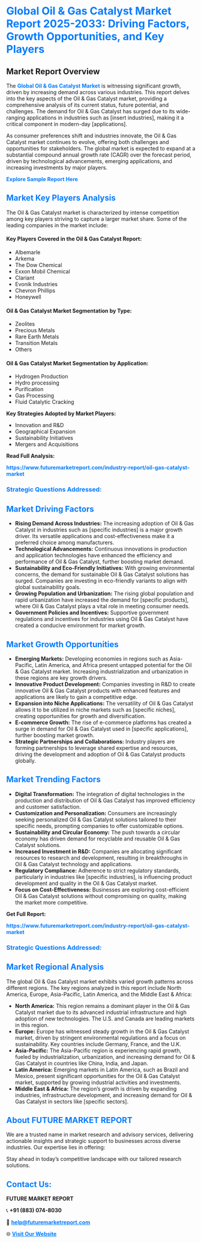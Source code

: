 <h1 style="color: #007BFF;">Global Oil & Gas Catalyst Market Report 2025-2033: Driving Factors, Growth Opportunities, and Key Players</h1>

<section id="overview">
<h2>Market Report Overview</h2>
<p>The <a href="https://www.futuremarketreport.com/industry-report/oil-gas-catalyst-market" style="color: #007BFF; text-decoration: none;"><strong>Global Oil & Gas Catalyst Market</strong></a> is witnessing significant growth, driven by increasing demand across various industries. This report delves into the key aspects of the Oil & Gas Catalyst market, providing a comprehensive analysis of its current status, future potential, and challenges. The demand for Oil & Gas Catalyst has surged due to its wide-ranging applications in industries such as [insert industries], making it a critical component in modern-day [applications].</p>
<p>As consumer preferences shift and industries innovate, the Oil & Gas Catalyst market continues to evolve, offering both challenges and opportunities for stakeholders. The global market is expected to expand at a substantial compound annual growth rate (CAGR) over the forecast period, driven by technological advancements, emerging applications, and increasing investments by major players.</p>
</section>

<section id="overview">
<p><a href="https://www.futuremarketreport.com/request-sample/reportId=57357" style="color: #007BFF; text-decoration: none;"><strong>Explore Sample Report Here</strong></a></p>
</section>

<section id="key-players">
<h2 style="color: #007BFF;">Market Key Players Analysis</h2>
<p>The Oil & Gas Catalyst market is characterized by intense competition among key players striving to capture a larger market share. Some of the leading companies in the market include:</p>
<h4>Key Players Covered in the Oil & Gas Catalyst Report:</h4>
<ul><li>Albemarle</li><li>Arkema</li><li>The Dow Chemical</li><li>Exxon Mobil Chemical</li><li>Clariant</li><li>Evonik Industries</li><li>Chevron Phillips</li><li>Honeywell</li></ul>
<h4>Oil & Gas Catalyst Market Segmentation by Type:</h4>
<ul><li>Zeolites</li><li>Precious Metals</li><li>Rare Earth Metals</li><li>Transition Metals</li><li>Others</li></ul>

<h4>Oil & Gas Catalyst Market Segmentation by Application:</h4>
<ul><li>Hydrogen Production</li><li>Hydro processing</li><li>Purification</li><li>Gas Processing</li><li>Fluid Catalytic Cracking</li></ul>
<p><strong>Key Strategies Adopted by Market Players:</strong></p>
<ul>
<li>Innovation and R&D</li>
<li>Geographical Expansion</li>
<li>Sustainability Initiatives</li>
<li>Mergers and Acquisitions</li>
</ul>
</section>

<section>
<p><strong>Read Full Analysis: </strong></p><a href="https://www.futuremarketreport.com/industry-report/oil-gas-catalyst-market" style="color: #007BFF; text-decoration: none;"><strong>https://www.futuremarketreport.com/industry-report/oil-gas-catalyst-market</strong></a>
<h3 style="color: #007BFF;">Strategic Questions Addressed:</h3>
</section>

<section id="driving-factors">
<h2 style="color: #007BFF;">Market Driving Factors</h2>
<ul>
<li><strong>Rising Demand Across Industries:</strong> The increasing adoption of Oil & Gas Catalyst in industries such as [specific industries] is a major growth driver. Its versatile applications and cost-effectiveness make it a preferred choice among manufacturers.</li>
<li><strong>Technological Advancements:</strong> Continuous innovations in production and application technologies have enhanced the efficiency and performance of Oil & Gas Catalyst, further boosting market demand.</li>
<li><strong>Sustainability and Eco-Friendly Initiatives:</strong> With growing environmental concerns, the demand for sustainable Oil & Gas Catalyst solutions has surged. Companies are investing in eco-friendly variants to align with global sustainability goals.</li>
<li><strong>Growing Population and Urbanization:</strong> The rising global population and rapid urbanization have increased the demand for [specific products], where Oil & Gas Catalyst plays a vital role in meeting consumer needs.</li>
<li><strong>Government Policies and Incentives:</strong> Supportive government regulations and incentives for industries using Oil & Gas Catalyst have created a conducive environment for market growth.</li>
</ul>
</section>

<section id="growth-opportunities">
<h2 style="color: #007BFF;">Market Growth Opportunities</h2>
<ul>
<li><strong>Emerging Markets:</strong> Developing economies in regions such as Asia-Pacific, Latin America, and Africa present untapped potential for the Oil & Gas Catalyst market. Increasing industrialization and urbanization in these regions are key growth drivers.</li>
<li><strong>Innovative Product Development:</strong> Companies investing in R&D to create innovative Oil & Gas Catalyst products with enhanced features and applications are likely to gain a competitive edge.</li>
<li><strong>Expansion into Niche Applications:</strong> The versatility of Oil & Gas Catalyst allows it to be utilized in niche markets such as [specific niches], creating opportunities for growth and diversification.</li>
<li><strong>E-commerce Growth:</strong> The rise of e-commerce platforms has created a surge in demand for Oil & Gas Catalyst used in [specific applications], further boosting market growth.</li>
<li><strong>Strategic Partnerships and Collaborations:</strong> Industry players are forming partnerships to leverage shared expertise and resources, driving the development and adoption of Oil & Gas Catalyst products globally.</li>
</ul>
</section>

<section id="trending-factors">
<h2 style="color: #007BFF;">Market Trending Factors</h2>
<ul>
<li><strong>Digital Transformation:</strong> The integration of digital technologies in the production and distribution of Oil & Gas Catalyst has improved efficiency and customer satisfaction.</li>
<li><strong>Customization and Personalization:</strong> Consumers are increasingly seeking personalized Oil & Gas Catalyst solutions tailored to their specific needs, prompting companies to offer customizable options.</li>
<li><strong>Sustainability and Circular Economy:</strong> The push towards a circular economy has driven demand for recyclable and reusable Oil & Gas Catalyst solutions.</li>
<li><strong>Increased Investment in R&D:</strong> Companies are allocating significant resources to research and development, resulting in breakthroughs in Oil & Gas Catalyst technology and applications.</li>
<li><strong>Regulatory Compliance:</strong> Adherence to strict regulatory standards, particularly in industries like [specific industries], is influencing product development and quality in the Oil & Gas Catalyst market.</li>
<li><strong>Focus on Cost-Effectiveness:</strong> Businesses are exploring cost-efficient Oil & Gas Catalyst solutions without compromising on quality, making the market more competitive.</li>
</ul>
</section>

<section>
<p><strong>Get Full Report: </strong></p><a href="https://www.futuremarketreport.com/industry-report/oil-gas-catalyst-market" style="color: #007BFF; text-decoration: none;"><strong>https://www.futuremarketreport.com/industry-report/oil-gas-catalyst-market</strong></a>
<h3 style="color: #007BFF;">Strategic Questions Addressed:</h3>
</section>


<section id="regional-analysis">
<h2 style="color: #007BFF;">Market Regional Analysis</h2>
<p>The global Oil & Gas Catalyst market exhibits varied growth patterns across different regions. The key regions analyzed in this report include North America, Europe, Asia-Pacific, Latin America, and the Middle East & Africa:</p>
<ul>
<li><strong>North America:</strong> This region remains a dominant player in the Oil & Gas Catalyst market due to its advanced industrial infrastructure and high adoption of new technologies. The U.S. and Canada are leading markets in this region.</li>
<li><strong>Europe:</strong> Europe has witnessed steady growth in the Oil & Gas Catalyst market, driven by stringent environmental regulations and a focus on sustainability. Key countries include Germany, France, and the U.K.</li>
<li><strong>Asia-Pacific:</strong> The Asia-Pacific region is experiencing rapid growth, fueled by industrialization, urbanization, and increasing demand for Oil & Gas Catalyst in countries like China, India, and Japan.</li>
<li><strong>Latin America:</strong> Emerging markets in Latin America, such as Brazil and Mexico, present significant opportunities for the Oil & Gas Catalyst market, supported by growing industrial activities and investments.</li>
<li><strong>Middle East & Africa:</strong> The region’s growth is driven by expanding industries, infrastructure development, and increasing demand for Oil & Gas Catalyst in sectors like [specific sectors].</li>
</ul>
</section>

<footer>
<h2 style="color: #007BFF;">About FUTURE MARKET REPORT</h2>
<p>We are a trusted name in market research and advisory services, delivering actionable insights and strategic support to businesses across diverse industries. Our expertise lies in offering:</p>

<p>Stay ahead in today’s competitive landscape with our tailored research solutions.</p>

<h2 style="color: #007BFF;">Contact Us:</h2>
<p><strong>FUTURE MARKET REPORT</strong></p>
<p>📞 <strong>+91 (883) 074-8030</strong></p>
<p>📧 <strong><a href="mailto:help@futuremarketreport.com" style="color: #007BFF;">help@futuremarketreport.com</a></strong></p>
<p>🌐 <strong><a href="https://www.futuremarketreport.com/" style="color: #007BFF;">Visit Our Website</a></strong></p>
</footer>